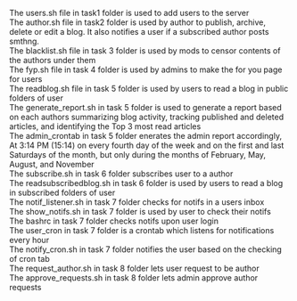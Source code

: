 The users.sh file in task1 folder is used to add users to the server  
The author.sh file in task2 folder is used by author to publish, archive, delete or edit a blog. It also notifies a user if a subscribed author posts smthng.  
The blacklist.sh file in task 3 folder is used by mods to censor contents of the authors under them  
The fyp.sh file in task 4 folder is used by admins to make the for you page for users  
The readblog.sh file in task 5 folder is used by users to read a blog in public folders of user  
The generate_report.sh  in task  5 folder is used to generate a report based on each authors summarizing blog activity, tracking published and deleted articles, and identifying the Top 3 most read articles  
The admin_crontab in task 5 folder enerates the admin report accordingly, At 3:14 PM (15:14) on every fourth day of the week and on the first and last Saturdays of the month, but only during the months of February, May, August, and November  
The subscribe.sh in task 6 folder subscribes user to a author  
The readsubscribedblog.sh in task 6 folder is used by users to read a blog in subscribed folders of user  
The notif_listener.sh in task 7 folder checks for notifs in a users inbox  
The show_notifs.sh in task 7 folder is used by user to check their notifs  
The bashrc in task 7 folder checks notifs upon user login  
The user_cron in task 7 folder is a crontab which listens for notifications every hour  
The notify_cron.sh in task 7 folder notifies the user based on the checking of cron tab  
The request_author.sh in task 8 folder lets user request to be author  
The approve_requests.sh in task 8 folder lets admin approve author requests  
